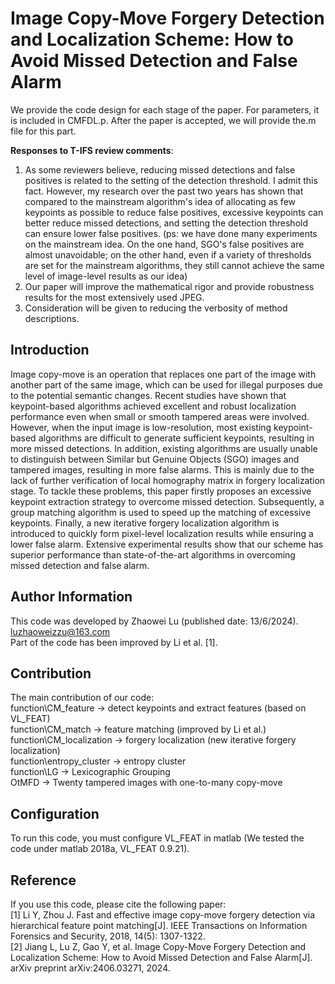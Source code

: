 # Image Copy-Move Forgery Detection and Localization Scheme: How to Avoid Missed Detection and False Alarm
We provide the code design for each stage of the paper. For parameters, it is included in CMFDL.p. After the paper is accepted, we will provide the.m file for this part. </p>

**Responses to T-IFS review comments**: </p>
1. As some reviewers believe, reducing missed detections and false positives is related to the setting of the detection threshold. I admit this fact. However, my research over the past two years has shown that compared to the mainstream algorithm's idea of ​​allocating as few keypoints as possible to reduce false positives, excessive keypoints can better reduce missed detections, and setting the detection threshold can ensure lower false positives. (ps: we have done many experiments on the mainstream idea. On the one hand, SGO's false positives are almost unavoidable; on the other hand, even if a variety of thresholds are set for the mainstream algorithms, they still cannot achieve the same level of image-level results as our idea)
2. Our paper will improve the mathematical rigor and provide robustness results for the most extensively used JPEG.
3. Consideration will be given to reducing the verbosity of method descriptions.

## Introduction
<p>Image copy-move is an operation that replaces one part of the image with another part of the same image, which can be used for illegal purposes due to the potential semantic changes. Recent studies have shown that keypoint-based algorithms achieved excellent and robust localization performance even when small or smooth tampered areas were involved. However, when the input image is low-resolution, most existing keypoint-based algorithms are difficult to generate sufficient keypoints, resulting in more missed detections. In addition, existing algorithms are usually unable to distinguish between Similar but Genuine Objects (SGO) images and tampered images, resulting in more false alarms. This is mainly due to the lack of further verification of local homography matrix in forgery localization stage. To tackle these problems, this paper firstly proposes an excessive keypoint extraction strategy to overcome missed detection. Subsequently, a group matching algorithm is used to speed up the matching of excessive keypoints. Finally, a new iterative forgery localization algorithm is introduced to quickly form pixel-level localization results while ensuring a lower false alarm. Extensive experimental results show that our scheme has superior performance than state-of-the-art algorithms in overcoming missed detection and false alarm.</p>

## Author Information
This code was developed by Zhaowei Lu (published date: 13/6/2024). <br />
luzhaoweizzu@163.com <br />
Part of the code has been improved by Li et al. [1].

## Contribution
The main contribution of our code: <br />
function\CM_feature -> detect keypoints and extract features (based on VL_FEAT) <br />
function\CM_match -> feature matching (improved by Li et al.) <br />
function\CM_localization -> forgery localization (new iterative forgery localization) <br />
function\entropy_cluster -> entropy cluster <br />
function\LG -> Lexicographic Grouping <br />
OtMFD -> Twenty tampered images with one-to-many copy-move <br />

## Configuration
To run this code, you must configure VL_FEAT in matlab (We tested the code under matlab 2018a, VL_FEAT 0.9.21).

## Reference
If you use this code, please cite the following paper: <br />
[1] Li Y, Zhou J. Fast and effective image copy-move forgery detection via hierarchical feature point matching[J]. IEEE Transactions on Information Forensics and Security, 2018, 14(5): 1307-1322. <br />
[2] Jiang L, Lu Z, Gao Y, et al. Image Copy-Move Forgery Detection and Localization Scheme: How to Avoid Missed Detection and False Alarm[J]. arXiv preprint arXiv:2406.03271, 2024.
